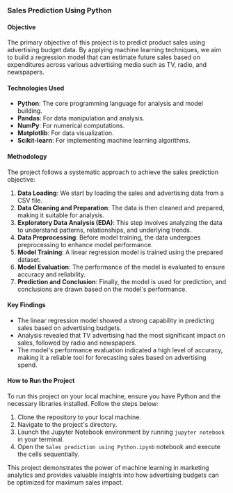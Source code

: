 ### Sales Prediction Using Python

#### Objective
The primary objective of this project is to predict product sales using advertising budget data. By applying machine learning techniques, we aim to build a regression model that can estimate future sales based on expenditures across various advertising media such as TV, radio, and newspapers.

#### Technologies Used
- **Python**: The core programming language for analysis and model building.
- **Pandas**: For data manipulation and analysis.
- **NumPy**: For numerical computations.
- **Matplotlib**: For data visualization.
- **Scikit-learn**: For implementing machine learning algorithms.

#### Methodology
The project follows a systematic approach to achieve the sales prediction objective:
1. **Data Loading**: We start by loading the sales and advertising data from a CSV file.
2. **Data Cleaning and Preparation**: The data is then cleaned and prepared, making it suitable for analysis.
3. **Exploratory Data Analysis (EDA)**: This step involves analyzing the data to understand patterns, relationships, and underlying trends.
4. **Data Preprocessing**: Before model training, the data undergoes preprocessing to enhance model performance.
5. **Model Training**: A linear regression model is trained using the prepared dataset.
6. **Model Evaluation**: The performance of the model is evaluated to ensure accuracy and reliability.
7. **Prediction and Conclusion**: Finally, the model is used for prediction, and conclusions are drawn based on the model's performance.

#### Key Findings
- The linear regression model showed a strong capability in predicting sales based on advertising budgets.
- Analysis revealed that TV advertising had the most significant impact on sales, followed by radio and newspapers.
- The model's performance evaluation indicated a high level of accuracy, making it a reliable tool for forecasting sales based on advertising spend.

#### How to Run the Project
To run this project on your local machine, ensure you have Python and the necessary libraries installed. Follow the steps below:
1. Clone the repository to your local machine.
2. Navigate to the project's directory.
3. Launch the Jupyter Notebook environment by running `jupyter notebook` in your terminal.
4. Open the `Sales prediction using Python.ipynb` notebook and execute the cells sequentially.

This project demonstrates the power of machine learning in marketing analytics and provides valuable insights into how advertising budgets can be optimized for maximum sales impact.

